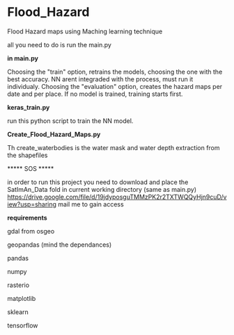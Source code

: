 # Flood_Hazard
Flood Hazard maps using Maching learning technique

all you need to do is run the main.py

**in main.py**

Choosing the "train" option, retrains the models, choosing the one with the best accuracy. NN arent integraded with the process, must run it individualy. 
Choosing the "evaluation" option, creates the hazard maps per date and per place. If no model is trained, training starts first.

**keras_train.py**

run this python script to train the NN model.

**Create_Flood_Hazard_Maps.py**

Th create_waterbodies is the water mask and water depth extraction from the shapefiles

***** SOS *****

in order to run this project you need to download and place the SatImAn_Data fold in current working directory (same as main.py)
https://drive.google.com/file/d/19jdyposguTMMzPK2r2TXTWQQyHjn9cuD/view?usp=sharing
mail me to gain access

**requirements**

gdal from osgeo

geopandas (mind the dependances)

pandas

numpy

rasterio

matplotlib

sklearn

tensorflow


